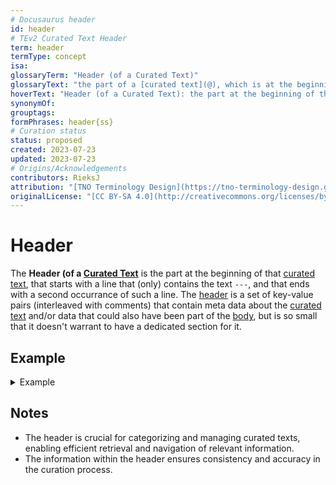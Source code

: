 ```yaml
---
# Docusaurus header
id: header
# TEv2 Curated Text Header
term: header
termType: concept
isa:
glossaryTerm: "Header (of a Curated Text)"
glossaryText: "the part of a [curated text](@), which is at the beginning of that text, that starts with a line that (only) contains three subsequent '-'characters, and that ends with a second occurrance of such a line."
hoverText: "Header (of a Curated Text): the part at the beginning of that curated text, that starts with a line that (only) contains three subsequent '-'characters, and that ends with a second occurrance of such a line."
synonymOf:
grouptags:
formPhrases: header{ss}
# Curation status
status: proposed
created: 2023-07-23
updated: 2023-07-23
# Origins/Acknowledgements
contributors: RieksJ
attribution: "[TNO Terminology Design](https://tno-terminology-design.github.io/tev2-specifications/docs)"
originalLicense: "[CC BY-SA 4.0](http://creativecommons.org/licenses/by-sa/4.0/?ref=chooser-v1)"
---
```


# Header

The **Header (of a [Curated Text](@)** is the part at the beginning of that [curated text](@), that starts with a line that (only) contains the text `---`, and that ends with a second occurrance of such a line. The [header](@) is a set of key-value pairs (interleaved with comments) that contain meta data about the [curated text](@) and/or data that could also have been part of the [body](@), but is so small that it doesn't warrant to have a dedicated section for it.

## Example

<details>
  <summary>Example</summary>
  <div>

~~~ yaml
---
# TEv2 Curated Text Header
term: curated-text
termType: concept
isa:
glossaryTerm: Curated Text
glossaryText: a text that documents a [concept](@) or other [knowledge artifact](@) of a specific [community](@) or other [party](@), and is located within a [scope](@) that is owned by that [community](@)/[party](@).
synonymOf:
grouptags:
formPhrases: curated-text{ss}, ctext{ss}
# Curation status
status: proposed
created: 2022-06-02
updated: 2022-08-04
# Origins/Acknowledgements
contributors: RieksJ
attribution: "[eSSIF-Lab](https://essif-lab.github.io/framework)"
originalLicense: "[CC BY-SA 4.0](http://creativecommons.org/licenses/by-sa/4.0/?ref=chooser-v1)"
---

# Curated Text
A curated text starts with three dashes `---`.
This indicates the start of its (YAML) header.
Typically, the header consists of a sequence of key-value pairs.
The header is terminated with onother three dashes and a new line.

The body of the curated text starts behind the header block.
It is typically markdown, but other constructs may be inserted
that contribute to the rendering of these texts in a (static) website.
An example of this is [MDX](https://mdxjs.com/).
A discussion on these other constructs is outside the scope of this document.
~~~

  </div>
</details>

## Notes

- The header is crucial for categorizing and managing curated texts, enabling efficient retrieval and navigation of relevant information.
- The information within the header ensures consistency and accuracy in the curation process.
